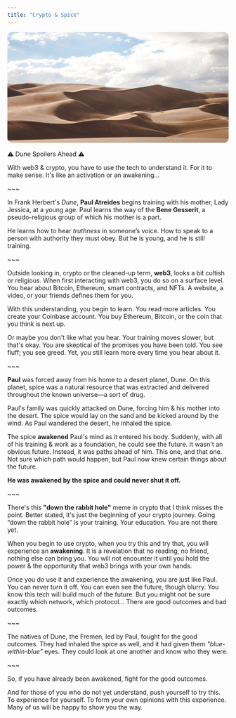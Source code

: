 ```yaml
---
title: "Crypto & Spice"
---
```


<img src="/assets/desert.jpeg" alt="Desert" style="border-radius:10px;" />

⚠ Dune Spoilers Ahead ⚠

With web3 & crypto, you have to use the tech to understand it. For it to make sense. It's like an activation or an awakening…

\~~~

In Frank Herbert's *Dune*, **Paul Atreides** begins training with his mother, Lady Jessica, at a young age. Paul learns the way of the **Bene Gesserit**, a pseudo-religious group of which his mother is a part.

He learns how to hear *truthness* in someone’s voice. How to speak to a person with authority they must obey. But he is young, and he is still training.

\~~~

Outside looking in, crypto or the cleaned-up term, **web3**, looks a bit cultish or religious. When first interacting with web3, you do so on a surface level. You hear about Bitcoin, Ethereum, smart contracts, and NFTs. A website, a video, or your friends defines them for you.

With this understanding, you begin to learn. You read more articles. You create your Coinbase account. You buy Ethereum, Bitcoin, or the coin that you think is next up.

Or maybe you don't like what you hear. Your training moves slower, but that's okay. You are skeptical of the promises you have been told. You see fluff; you see greed. Yet, you still learn more every time you hear about it.

\~~~

**Paul** was forced away from his home to a desert planet, Dune. On this planet, spice was a natural resource that was extracted and delivered throughout the known universe—a sort of drug.

Paul's family was quickly attacked on Dune, forcing him & his mother into the desert. The spice would lay on the sand and be kicked around by the wind. As Paul wandered the desert, he inhaled the spice.

The spice **awakened** Paul's mind as it entered his body. Suddenly, with all of his training & work as a foundation, he could see the future. It wasn't an obvious future. Instead, it was paths ahead of him. This one, and that one. Not sure which path would happen, but Paul now knew certain things about the future.

**He was awakened by the spice and could never shut it off.**

\~~~

There's this **"down the rabbit hole"** meme in crypto that I think misses the point. Better stated, it's just the beginning of your crypto journey. Going “down the rabbit hole” is your training. Your education. You are not there yet.

When you begin to use crypto, when you try this and try that, you will experience an **awakening**. It is a revelation that no reading, no friend, nothing else can bring you. You will not encounter it until you hold the power & the opportunity that web3 brings with your own hands.

Once you do use it and experience the awakening, you are just like Paul. You can never turn it off. You can even see the future, though blurry. You know this tech will build much of the future. But you might not be sure exactly which network, which protocol... There are good outcomes and bad outcomes.

\~~~

The natives of Dune, the Fremen, led by Paul, fought for the good outcomes. They had inhaled the spice as well, and it had given them *"blue-within-blue"* eyes. They could look at one another and know who they were.

\~~~

So, if you have already been awakened, fight for the good outcomes.

And for those of you who do not yet understand, push yourself to try this. To experience for yourself. To form your own opinions with this experience. Many of us will be happy to show you the way.
